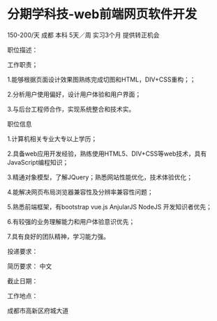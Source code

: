 # 分期学科技-web前端网页软件开发

150-200/天 成都 本科 5天／周 实习3个月 提供转正机会

职位描述：

工作职责；

1.能够根据页面设计效果图熟练完成切图和HTML，DIV+CSS重构；；

2.分析用户使用偏好，设计用户体验和用户界面；

3.与后台工程师合作，实现系统整合和技术实。

职位信息

1.计算机相关专业大专以上学历；

2.具备web应用开发经验，熟练使用HTML5、DIV+CSS等web技术，具有JavaScript编程知识；

3.精通对象模型，了解JQuery；熟悉网站性能优化，技术体验优化；

4.能解决网页布局浏览器兼容性及分辨率兼容性问题；

5.熟悉前端框架，有bootstrap vue.js AnjularJS NodeJS 开发知识者优先；

6.有较强的业务理解能力和用户体验意识优先；

7.具有良好的团队精神，学习能力强。

投递要求：

简历要求： 中文

截止日期：

工作地点：

成都市高新区府城大道